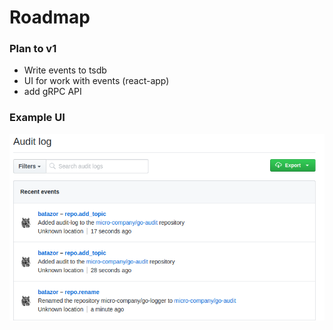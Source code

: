 # Roadmap

### Plan to v1

+ Write events to tsdb
+ UI for work with events (react-app)
+ add gRPC API

### Example UI

![example-ui](./docs/example.png)
